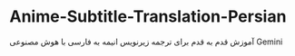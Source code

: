 # Anime-Subtitle-Translation-Persian
آموزش قدم به قدم برای ترجمه زیرنویس انیمه به فارسی با هوش مصنوعی Gemini
